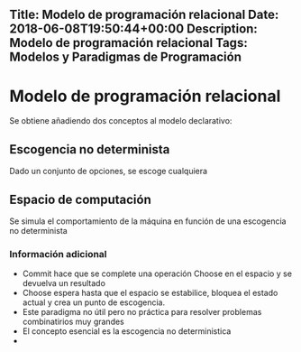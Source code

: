 Title: Modelo de programación relacional
Date: 2018-06-08T19:50:44+00:00
Description: Modelo de programación relacional
Tags: Modelos y Paradigmas de Programación
---
# Modelo de programación relacional

Se obtiene añadiendo dos conceptos al modelo declarativo:

## Escogencia no determinista
Dado un conjunto de opciones, se escoge cualquiera

## Espacio de computación
Se simula el comportamiento de la máquina en función de una escogencia no determinista

### Información adicional
- Commit hace que se complete una operación Choose en el espacio y se devuelva un resultado
- Choose espera hasta que el espacio se estabilice, bloquea el estado actual y crea un punto de escogencia.
- Este paradigma no útil pero no práctica  para resolver problemas combinatirios muy grandes
- El concepto esencial es la escogencia no deterministica
-